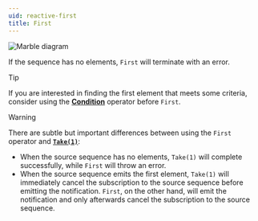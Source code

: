 ```yaml
---
uid: reactive-first
title: First
---
```


![Marble diagram](~/images/reactive-first.svg)

If the sequence has no elements, `First` will terminate with an error.

> [!Tip]
> If you are interested in finding the first element that meets some criteria, consider using the [**Condition**](xref:Bonsai.Reactive.Condition) operator before `First`.

> [!Warning]
> There are subtle but important differences between using the `First` operator and [**`Take(1)`**](xref:Bonsai.Reactive.Take):
>   - When the source sequence has no elements, `Take(1)` will complete successfully, while `First` will throw an error.
>   - When the source sequence emits the first element, `Take(1)` will immediately cancel the subscription to the source sequence before emitting the notification. `First`, on the other hand, will emit the notification and only afterwards cancel the subscription to the source sequence.

